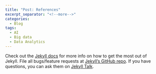 ```yaml
---
title: "Post: References"
excerpt_separator: "<!--more-->"
categories:
  - Blog
tags:
  - AI
  - Big data
  - Data Analytics
---
```


Check out the [Jekyll docs][jekyll-docs] for more info on how to get the most out of Jekyll. 
File all bugs/feature requests at [Jekyll’s GitHub repo][jekyll-gh]. 
If you have questions, you can ask them on [Jekyll Talk][jekyll-talk].

[jekyll-docs]: https://jekyllrb.com/docs/home
[jekyll-gh]:   https://github.com/jekyll/jekyll
[jekyll-talk]: https://talk.jekyllrb.com/
